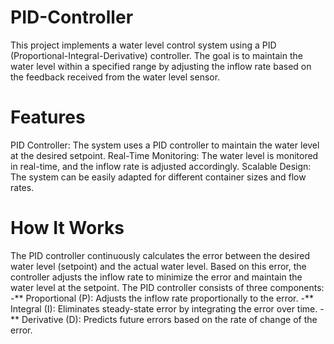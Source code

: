 # PID-Controller
This project implements a water level control system using a PID (Proportional-Integral-Derivative) controller. The goal is to maintain the water level within a specified range by adjusting the inflow rate based on the feedback received from the water level sensor.
# Features
PID Controller: The system uses a PID controller to maintain the water level at the desired setpoint.
Real-Time Monitoring: The water level is monitored in real-time, and the inflow rate is adjusted accordingly.
Scalable Design: The system can be easily adapted for different container sizes and flow rates.
# How It Works
The PID controller continuously calculates the error between the desired water level (setpoint) and the actual water level. Based on this error, the controller adjusts the inflow rate to minimize the error and maintain the water level at the setpoint.
The PID controller consists of three components:
-** Proportional (P): Adjusts the inflow rate proportionally to the error.
-** Integral (I): Eliminates steady-state error by integrating the error over time.
-** Derivative (D): Predicts future errors based on the rate of change of the error.
